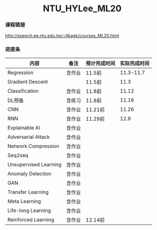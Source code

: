 # <center>NTU_HYLee_ML20</center>

### 课程链接

http://speech.ee.ntu.edu.tw/~tlkagk/courses_ML20.html

### 进度条

| 内容                  | 备注   | 预计完成时间 | 实际完成时间 |
| --------------------- | ------ | ------------ | ------------ |
| Regression            | 含作业 | 11.5前       | 11.3-11.7    |
| Gradient Descent      |        | 11.5前       | 11.3         |
| Classification        | 含作业 | 11.8前       | 11.12        |
| DL预备                | 含练习 | 11.8前       | 11.16        |
| CNN                   | 含作业 | 11.21前      | 11.26        |
| RNN                   | 含作业 | 11.29前      | 12.9         |
| Explainable AI        | 含作业 |              |              |
| Adversarial Attack    | 含作业 |              |              |
| Network Compression   | 含作业 |              |              |
| Seq2seq               | 含作业 |              |              |
| Unsupervised Learning | 含作业 |              |              |
| Anomaly Detection     | 含作业 |              |              |
| GAN                   | 含作业 |              |              |
| Transfer Learning     | 含作业 |              |              |
| Meta Learning         | 含作业 |              |              |
| Life-long Learning    | 含作业 |              |              |
| Reinforced Learning   | 含作业 | 12.14前      |              |

